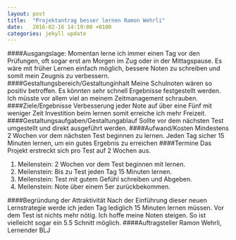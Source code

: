 ```yaml
---
layout: post
title:  "Projektantrag besser lernen Ramon Wehrli"
date:   2016-02-16 14:19:00 +0100
categories: jekyll update
---
```

####Ausgangslage: 
Momentan lerne ich immer einen Tag vor den Prüfungen, oft sogar erst am Morgen im Zug oder in der Mittagspause. Es wäre mit früher Lernen einfach möglich, bessere Noten zu schreiben und somit mein Zeugnis zu verbessern.
####Gestaltungsbereich/Gestaltunginhalt
Meine Schulnoten wären so positiv betroffen. Es könnten sehr schnell Ergebnisse festgestellt werden. Ich müsste vor allem viel an meinem Zeitmanagement schrauben.
####Ziele/Ergebnisse
Verbesserung jeder Note auf über eine Fünf mit weniger Zeit Investition beim lernen somit erreiche ich mehr Freizeit.
####Gestaltungsaufgaben/Gestaltungablauf
Sollte vor dem nächsten Test umgestellt und direkt ausgeführt werden.
####Aufwand/Kosten
Mindestens 2 Wochen vor dem nächsten Test beginnen zu lernen. Jeden Tag sicher 15 Minuten lernen, um ein gutes Ergebnis zu erreichen
####Termine
Das Projekt erstreckt sich pro Test auf 2 Wochen aus.

1. Meilenstein: 2 Wochen vor dem Test beginnen mit lernen.
2. Meilenstein: Bis zu Test jeden Tag 15 Minuten lernen.
3. Meilenstein: Test mit gutem Gefühl schreiben und Abgeben.
4. Meilenstein: Note über einem 5er zurückbekommen.

####Begründung der Attraktivität
Nach der Einführung dieser neuen Lernstrategie werde ich jeden Tag lediglich 15 Minuten lernen müssen. Vor dem Test ist nichts mehr nötig.
Ich hoffe meine Noten steigen. So ist vielleicht sogar ein 5.5 Schnitt möglich.
####Auftragsteller
Ramon Wehrli, Lernender BLJ


